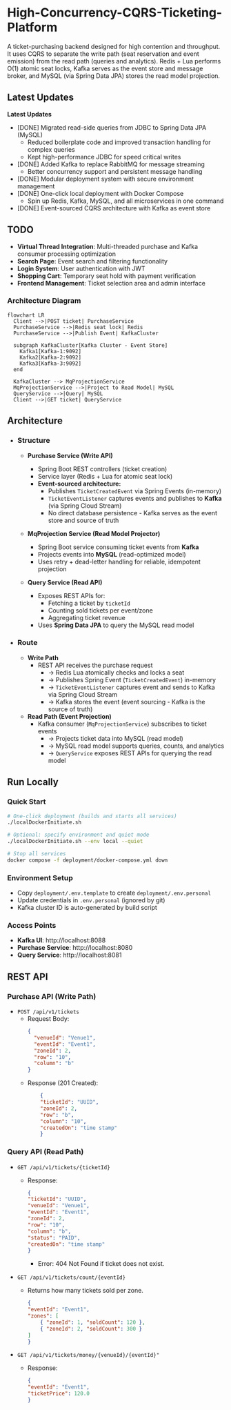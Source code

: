 # High-Concurrency-CQRS-Ticketing-Platform

A ticket-purchasing backend designed for high contention and throughput.
It uses CQRS to separate the write path (seat reservation and event emission) from the read path (queries and
analytics).
Redis + Lua performs O(1) atomic seat locks, Kafka serves as the event store and message broker, and MySQL (via Spring Data JPA) stores the read model projection.

## Latest Updates

**Latest Updates**

- [DONE] Migrated read-side queries from JDBC to Spring Data JPA (MySQL)
    - Reduced boilerplate code and improved transaction handling for complex queries
    - Kept high-performance JDBC for speed critical writes
- [DONE] Added Kafka to replace RabbitMQ for message streaming
    - Better concurrency support and persistent message handling
- [DONE] Modular deployment system with secure environment management
- [DONE] One-click local deployment with Docker Compose
    - Spin up Redis, Kafka, MySQL, and all microservices in one command
- [DONE] Event-sourced CQRS architecture with Kafka as event store

## TODO

- **Virtual Thread Integration**: Multi-threaded purchase and Kafka consumer processing optimization
- **Search Page**: Event search and filtering functionality  
- **Login System**: User authentication with JWT
- **Shopping Cart**: Temporary seat hold with payment verification
- **Frontend Management**: Ticket selection area and admin interface

### Architecture Diagram

```mermaid
flowchart LR
  Client -->|POST ticket| PurchaseService
  PurchaseService -->|Redis seat lock| Redis
  PurchaseService -->|Publish Event| KafkaCluster
  
  subgraph KafkaCluster[Kafka Cluster - Event Store]
    Kafka1[Kafka-1:9092]
    Kafka2[Kafka-2:9092] 
    Kafka3[Kafka-3:9092]
  end
  
  KafkaCluster --> MqProjectionService
  MqProjectionService -->|Project to Read Model| MySQL
  QueryService -->|Query| MySQL
  Client -->|GET ticket| QueryService
```

## Architecture

- ### Structure
    - **Purchase Service (Write API)**
      - Spring Boot REST controllers (ticket creation)
      - Service layer (Redis + Lua for atomic seat lock)
      - **Event-sourced architecture:**
          - Publishes `TicketCreatedEvent` via Spring Events (in-memory)
          - `TicketEventListener` captures events and publishes to **Kafka** (via Spring Cloud Stream)
          - No direct database persistence - Kafka serves as the event store and source of truth
      
    - **MqProjection Service (Read Model Projector)**
      - Spring Boot service consuming ticket events from **Kafka**
      - Projects events into **MySQL** (read-optimized model)
      - Uses retry + dead-letter handling for reliable, idempotent projection

    - **Query Service (Read API)**
        - Exposes REST APIs for:
            - Fetching a ticket by `ticketId`
            - Counting sold tickets per event/zone
            - Aggregating ticket revenue
        - Uses **Spring Data JPA** to query the MySQL read model

- ### Route
    - **Write Path**
        - REST API receives the purchase request
            - → Redis Lua atomically checks and locks a seat
            - → Publishes Spring Event (`TicketCreatedEvent`) in-memory
            - → `TicketEventListener` captures event and sends to Kafka via Spring Cloud Stream
            - → Kafka stores the event (event sourcing - Kafka is the source of truth)
    - **Read Path (Event Projection)**
        - Kafka consumer (`MqProjectionService`) subscribes to ticket events
            - → Projects ticket data into MySQL (read model)
            - → MySQL read model supports queries, counts, and analytics
            - → `QueryService` exposes REST APIs for querying the read model

## Run Locally

### Quick Start
```bash
# One-click deployment (builds and starts all services)
./localDockerInitiate.sh

# Optional: specify environment and quiet mode
./localDockerInitiate.sh --env local --quiet

# Stop all services
docker compose -f deployment/docker-compose.yml down
```

### Environment Setup
- Copy `deployment/.env.template` to create `deployment/.env.personal`
- Update credentials in `.env.personal` (ignored by git)
- Kafka cluster ID is auto-generated by build script

### Access Points
- **Kafka UI**: http://localhost:8088
- **Purchase Service**: http://localhost:8080
- **Query Service**: http://localhost:8081

## REST API

### Purchase API (Write Path)

- `POST /api/v1/tickets`
    - Request Body:
      ```json
      {
        "venueId": "Venue1",
        "eventId": "Event1",
        "zoneId": 2,
        "row": "10",
        "column": "b"
      }
      ```
    - Response (201 Created):
      ```json
          {
          "ticketId": "UUID",
          "zoneId": 2,
          "row": "b",
          "column": "10",
          "createdOn": "time stamp"
          }
      ```

### Query API (Read Path)

- `GET /api/v1/tickets/{ticketId}`
    - Response:
      ```json
      {
      "ticketId": "UUID",
      "venueId": "Venue1",
      "eventId": "Event1",
      "zoneId": 2,
      "row": "10",
      "column": "b",
      "status": "PAID",
      "createdOn": "time stamp"
      }
      ```
        - Error:  404 Not Found if ticket does not exist.

- `GET /api/v1/tickets/count/{eventId}`
    - Returns how many tickets sold per zone.
      ```json
      {
      "eventId": "Event1",
      "zones": [
          { "zoneId": 1, "soldCount": 120 },
          { "zoneId": 2, "soldCount": 300 }
      ]
      }
      ```

- `GET /api/v1/tickets/money/{venueId}/{eventId}"`
    - Response:
        ```JSON
        {
        "eventId": "Event1",
        "ticketPrice": 120.0
        }
        ```

